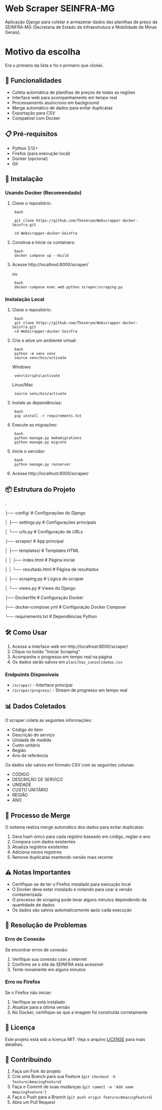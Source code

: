 # Web Scraper SEINFRA-MG

Aplicação Django para coletar e armazenar dados das planilhas de preço da SEINFRA-MG (Secretaria de Estado de Infraestrutura e Mobilidade de Minas Gerais).

# Motivo da escolha

Era o primeiro da lista e foi o primeiro que clickei.

## 🚀 Funcionalidades

- Coleta automática de planilhas de preços de todas as regiões
- Interface web para acompanhamento em tempo real
- Processamento assíncrono em background
- Merge automático de dados para evitar duplicatas
- Exportação para CSV
- Compatível com Docker

## 📋 Pré-requisitos

- Python 3.12+
- Firefox (para execução local)
- Docker (opcional)
- Git

## 🔧 Instalação

### Usando Docker (Recomendado)

1. Clone o repositório:

        bash

        git clone https://github.com/Theskrym/Webscrapper-docker-Seinfra.git

        cd Webscrapper-docker-Seinfra


2. Construa e inicie os containers:

        bash
        docker compose up --build

3. Acesse http://localhost:8000/scraper/

   ou

        bash
        docker-compose exec web python scraper/scraping.py
   
### Instalação Local

1. Clone o repositório:

        bash
        git clone https://github.com/Theskrym/Webscrapper-docker-Seinfra.git
        cd Webscrapper-docker-Seinfra

2. Crie e ative um ambiente virtual:

        bash
        python -m venv venv
        source venv/bin/activate

    Windows

        venv\Scripts\activate

    Linux/Mac

        source venv/bin/activate

3. Instale as dependências:

        bash
        pip install -r requirements.txt

4. Execute as migrações:

        bash
        python manage.py makemigrations
        python manage.py migrate

5. Inicie o servidor:

        bash
        python manage.py runserver

6. Acesse http://localhost:8000/scraper/

## 📦 Estrutura do Projeto

.

├── config/ # Configurações do Django

│ ├── settings.py # Configurações principais

│ └── urls.py # Configuração de URLs

├── scraper/ # App principal

│ ├── templates/ # Templates HTML

│ │ ├── index.html # Página inicial

│ │ └── resultado.html # Página de resultados

│ ├── scraping.py # Lógica do scraper

│ └── views.py # Views do Django

├── Dockerfile # Configuração Docker

├── docker-compose.yml # Configuração Docker Compose

└── requirements.txt # Dependências Python

## 🛠️ Como Usar

1. Acesse a interface web em http://localhost:8000/scraper/
2. Clique no botão "Iniciar Scraping"
3. Acompanhe o progresso em tempo real na página
4. Os dados serão salvos em `planilhas_consolidadas.csv`

### Endpoints Disponíveis

- `/scraper/` - Interface principal
- `/scraper/progress/` - Stream de progresso em tempo real

## 📊 Dados Coletados

O scraper coleta as seguintes informações:
- Código do item
- Descrição do serviço
- Unidade de medida
- Custo unitário
- Região
- Ano de referência

Os dados são salvos em formato CSV com as seguintes colunas:
- CÓDIGO
- DESCRIÇÃO DE SERVIÇO
- UNIDADE
- CUSTO UNITÁRIO
- REGIÃO
- ANO

## 🔄 Processo de Merge

O sistema realiza merge automático dos dados para evitar duplicatas:
1. Gera hash único para cada registro baseado em código, região e ano
2. Compara com dados existentes
3. Atualiza registros existentes
4. Adiciona novos registros
5. Remove duplicatas mantendo versão mais recente

## ⚠️ Notas Importantes

- Certifique-se de ter o Firefox instalado para execução local
- O Docker deve estar instalado e rodando para usar a versão containerizada
- O processo de scraping pode levar alguns minutos dependendo da quantidade de dados
- Os dados são salvos automaticamente após cada execução

## 🐛 Resolução de Problemas

### Erro de Conexão
Se encontrar erros de conexão:
1. Verifique sua conexão com a internet
2. Confirme se o site da SEINFRA está acessível
3. Tente novamente em alguns minutos

### Erro no Firefox
Se o Firefox não iniciar:
1. Verifique se está instalado
2. Atualize para a última versão
3. No Docker, certifique-se que a imagem foi construída corretamente

## 📄 Licença

Este projeto está sob a licença MIT. Veja o arquivo [LICENSE](LICENSE) para mais detalhes.

## 🤝 Contribuindo

1. Faça um Fork do projeto
2. Crie uma Branch para sua Feature (`git checkout -b feature/AmazingFeature`)
3. Faça o Commit de suas mudanças (`git commit -m 'Add some AmazingFeature'`)
4. Faça o Push para a Branch (`git push origin feature/AmazingFeature`)
5. Abra um Pull Request
